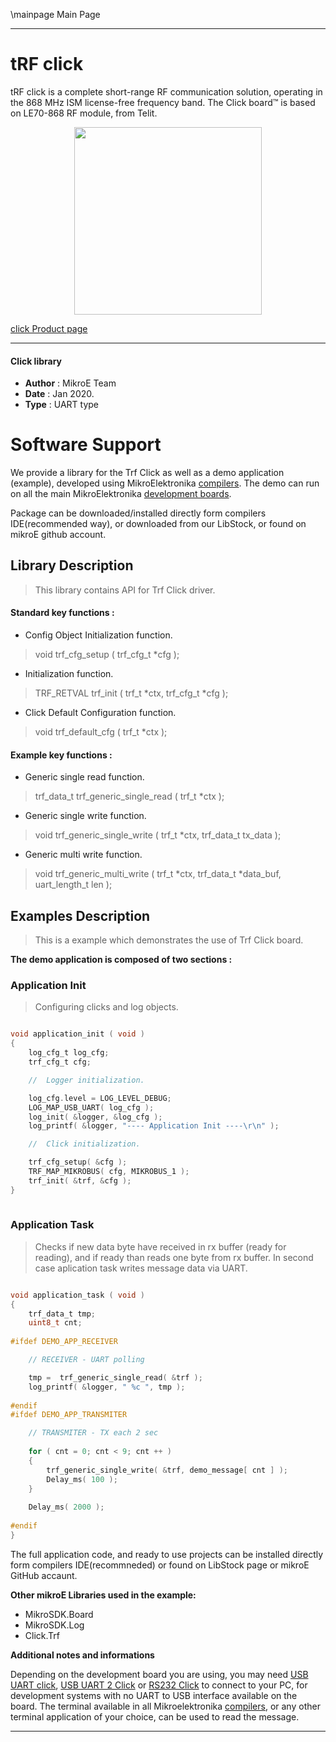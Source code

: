 \mainpage Main Page
 
 

---
# tRF click

tRF click is a complete short-range RF communication solution, operating in the 868 MHz ISM license-free frequency band. The Click board™ is based on LE70-868 RF module, from Telit.

<p align="center">
  <img src="https://download.mikroe.com/images/click_for_ide/trf_click.png" height=300px>
</p>


[click Product page](https://www.mikroe.com/trf-click)

---


#### Click library 

- **Author**        : MikroE Team
- **Date**          : Jan 2020.
- **Type**          : UART type


# Software Support

We provide a library for the Trf Click 
as well as a demo application (example), developed using MikroElektronika 
[compilers](https://shop.mikroe.com/compilers). 
The demo can run on all the main MikroElektronika [development boards](https://shop.mikroe.com/development-boards).

Package can be downloaded/installed directly form compilers IDE(recommended way), or downloaded from our LibStock, or found on mikroE github account. 

## Library Description

> This library contains API for Trf Click driver.

#### Standard key functions :

- Config Object Initialization function.
> void trf_cfg_setup ( trf_cfg_t *cfg ); 
 
- Initialization function.
> TRF_RETVAL trf_init ( trf_t *ctx, trf_cfg_t *cfg );

- Click Default Configuration function.
> void trf_default_cfg ( trf_t *ctx );


#### Example key functions :

- Generic single read function.
> trf_data_t trf_generic_single_read ( trf_t *ctx );
 
- Generic single write function.
> void trf_generic_single_write ( trf_t *ctx, trf_data_t tx_data );

- Generic multi write function.
> void trf_generic_multi_write ( trf_t *ctx, trf_data_t *data_buf,  uart_length_t len );

## Examples Description

> 
> This is a example which demonstrates the use of Trf Click board.
> 

**The demo application is composed of two sections :**

### Application Init 

>
> Configuring clicks and log objects.
> 

```c

void application_init ( void )
{
    log_cfg_t log_cfg;
    trf_cfg_t cfg;

    //  Logger initialization.

    log_cfg.level = LOG_LEVEL_DEBUG;
    LOG_MAP_USB_UART( log_cfg );
    log_init( &logger, &log_cfg );
    log_printf( &logger, "---- Application Init ----\r\n" );

    //  Click initialization.

    trf_cfg_setup( &cfg );
    TRF_MAP_MIKROBUS( cfg, MIKROBUS_1 );
    trf_init( &trf, &cfg );
}
  
```

### Application Task

>
> Checks if new data byte have received in rx buffer (ready for reading),
> and if ready than reads one byte from rx buffer. In second case aplication task writes
> message data via UART.
> 

```c

void application_task ( void )
{
    trf_data_t tmp;
    uint8_t cnt;
    
#ifdef DEMO_APP_RECEIVER

    // RECEIVER - UART polling

    tmp =  trf_generic_single_read( &trf );
    log_printf( &logger, " %c ", tmp );
    
#endif
#ifdef DEMO_APP_TRANSMITER

    // TRANSMITER - TX each 2 sec
       
    for ( cnt = 0; cnt < 9; cnt ++ )
    {
        trf_generic_single_write( &trf, demo_message[ cnt ] );
        Delay_ms( 100 );
    }
       
    Delay_ms( 2000 );
    
#endif
}

```

The full application code, and ready to use projects can be  installed directly form compilers IDE(recommneded) or found on LibStock page or mikroE GitHub accaunt.

**Other mikroE Libraries used in the example:** 

- MikroSDK.Board
- MikroSDK.Log
- Click.Trf

**Additional notes and informations**

Depending on the development board you are using, you may need 
[USB UART click](https://shop.mikroe.com/usb-uart-click), 
[USB UART 2 Click](https://shop.mikroe.com/usb-uart-2-click) or 
[RS232 Click](https://shop.mikroe.com/rs232-click) to connect to your PC, for 
development systems with no UART to USB interface available on the board. The 
terminal available in all Mikroelektronika 
[compilers](https://shop.mikroe.com/compilers), or any other terminal application 
of your choice, can be used to read the message.



---
